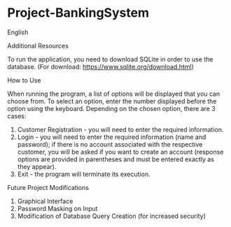 # Project-BankingSystem

English

  Additional Resources

To run the application, you need to download SQLite in order to use the database. (For download: https://www.sqlite.org/download.html)

How to Use

When running the program, a list of options will be displayed that you can choose from. To select an option, enter the number displayed before the option using the keyboard.
Depending on the chosen option, there are 3 cases:
  1. Customer Registration - you will need to enter the required information.
  2. Login - you will need to enter the required information (name and password); if there is no account associated with the respective customer, you will be asked if you want to create an account (response options are provided in parentheses and must be entered exactly as they appear).
  3. Exit - the program will terminate its execution.

Future Project Modifications
  1. Graphical Interface
  2. Password Masking on Input
  3. Modification of Database Query Creation (for increased security)
